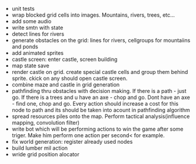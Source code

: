 - unit tests
- wrap blocked grid cells into images. Mountains, rivers, trees, etc...
- add some audio
- write smtn with state
- detect lines for rivers
- generate obstacles on the grid: lines for rivers, cellgroups for mountaiins and ponds
- add animated sprites
- castle screen: enter castle, screen building
- map state save
- render castle on grid. create special castle cells and group them behind sprite. ckick on any should open castle screen.
- combine maze and castle in grid generation
- pathfinding thru obstacles with decision making. If there is a path - just go. If there is a trees and u have an axe - chop and go. Dont have an axe - find one, chop and go. Every action should increase a cost for this node to path and its should be taken into acount in pathfinding algorithm
- spread resources piles onto the map. Perform tactical analysis(influence mapping, convolution filter)
- write bot which will be performing actions to win the game after some triger. Make him perform one action per second< for example.
- fix world generation: register already used  nodes
- build lumber mil action
- wride grid position alocator
